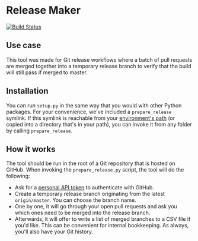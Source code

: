 Release Maker
=============

[![Build Status](https://travis-ci.org/pieterdd/release-maker.svg?branch=feature%2Ftravis-build)](https://travis-ci.org/pieterdd/release-maker)

Use case
--------

This tool was made for Git release workflows where a batch of pull requests are merged together into a temporary release branch to verify that the build will still pass if merged to master.


Installation
------------

You can run `setup.py` in the same way that you would with other Python packages. For your convenience, we've included a `prepare_release` symlink. If this symlink is reachable from your [environment's path](https://en.wikipedia.org/wiki/PATH_(variable)) (or copied into a directory that's in your path), you can invoke it from any folder by calling `prepare_release`.


How it works
------------

The tool should be run in the root of a Git repository that is hosted on GitHub. When invoking the `prepare_release.py` script, the tool will do the following:

- Ask for a [personal API token](https://github.com/settings/tokens) to authenticate with GitHub.
- Create a temporary release branch originating from the latest `origin/master`. You can choose the branch name.
- One by one, it will go through your open pull requests and ask you which ones need to be merged into the release branch.
- Afterwards, it will offer to write a list of merged branches to a CSV file if you'd like. This can be convenient for internal bookkeeping. As always, you'll also have your Git history.
